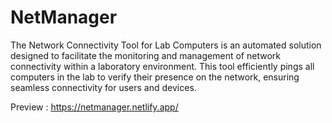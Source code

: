 # NetManager
The Network Connectivity Tool for Lab Computers is an automated solution designed to facilitate the monitoring and management of network connectivity within a laboratory environment. This tool efficiently pings all computers in the lab to verify their presence on the network, ensuring seamless connectivity for users and devices.

Preview : https://netmanager.netlify.app/
